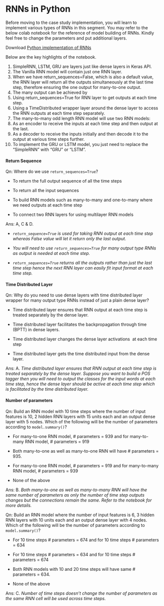 # RNNs in Python

Before moving to the case study implementation, you will learn to implement various types of RNNs in this segment. You may refer to the below colab notebook for the reference of model building of RNNs. Kindly feel free to change the parameters and put additional layers.

Download [Python implementation of RNNs](RNNs_in_Python.ipynb)

Below are the key highlights of the notebook.

1.  SimpleRNN, LSTM, GRU are layers just like dense layers in Keras API.
2.  The Vanilla RNN model will contain just one RNN layer.
3.  When we have return_sequences=False, which is also a default value, the RNN layer will return all the outputs simultaneously at the last time step, therefore ensuring the one output for many-to-one output.
4.  The many output can be achieved by
5.  Using return_sequences=True for RNN layer to get outputs at each time step.
6.  Using a TimeDistributed wrapper layer around the dense layer to access the RNN outputs at each time step separately.
7.  The many-to-many odd length RNN model will use two RNN models:
8.  As an encoder to receive the inputs at each time step and then output at the last.
9.  As a decoder to receive the inputs initially and then decode it to the output at various time steps further.
10.  To implement the GRU or LSTM model, you just need to replace the “SimpleRNN” with “GRU” or “LSTM”.

#### Return Sequence

Qn: Where do we use `return_sequences=True`?

- To return the full output sequence of all the time steps

- To return all the input sequences

- To build RNN models such as many-to-many and one-to-many where we need outputs at each time step

- To connect two RNN layers for using multilayer RNN models

Ans: A, C & D. 

- *`return_sequence=True` is used for taking RNN output at each time step whereas False value will let it return only the last output.*

- *You will need to use `return_sequences=True` for many output type RNNs as output is needed at each time step.*

- *`return_sequences=True` returns all the outputs rather than just the last time step hence the next RNN layer can easily fit input format at each time step.*

#### Time Distributed Layer

Qn: Why do you need to use dense layers with time distributed layer wrapper for many output type RNNs instead of just a plain dense layer?

- Time distributed layer ensures that RNN output at each time step is treated separately by the dense layer.

- Time distributed layer facilitates the backpropagation through time (BPTT) in dense layers.

- Time distributed layer changes the dense layer activations  at each time step

- Time distributed layer gets the time distributed input from the dense layer.

Ans: A. *Time distributed layer ensures that RNN output at each time step is treated separately by the dense layer. Suppose you want to build a POS tagger then you will need to output the classes for the input words at each time step, hence the dense layer should be active at each time step which is facilitated by the time distributed layer.*

#### Number of parameters

Qn: Build an RNN model with 10 time steps where the number of input features is 10, 2 hidden RNN layers with 15 units each and an output dense layer with 5 nodes. Which of the following will be the number of parameters according to `model.summary()`?

- For many-to-one RNN model, # parameters = 939 and for many-to-many RNN model, # parameters = 919

- Both many-to-one as well as many-to-one RNN will have # parameters = 935.

- For many-to-one RNN model, # parameters = 919 and for many-to-many RNN model, # parameters = 939

- None of the above

Ans: B. *Both many-to-one as well as many-to-many RNN will have the same number of parameters as only the number of time step outputs changes but the connections remain the same. Refer to the notebook for more details.*

Qn: Build an RNN model where the number of input features is 6, 3 hidden RNN layers with 10 units each and an output dense layer with 4 nodes. Which of the following will be the number of parameters according to `model.summary()`?

- For 10 time steps # parameters = 674 and for 10 time steps # parameters = 634

- For 10 time steps # parameters = 634 and for 10 time steps # parameters = 674

- Both RNN models with 10 and 20 time steps will have same # parameters = 634.

- None of the above

Ans: C. *Number of time steps doesn’t change the number of parameters as the same RNN cell will be used across time steps.*
